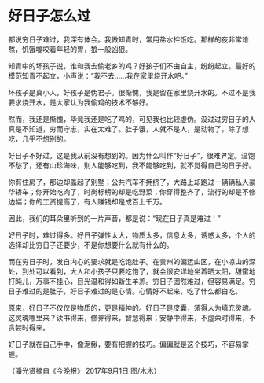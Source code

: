# 好日子怎么过

都说穷日子难过，我深有体会。我做知青时，常用盐水拌饭吃。那样的夜非常难熬，饥饿噬咬着年轻的胃，狼一般凶狠。 

知青中的坏孩子说，谁和我去偷老乡的鸡？好孩子们不由自主，纷纷起立。最好的模范知青不起立，小声说：“我不去……我在家里烧开水吧。” 

坏孩子是真小人，好孩子是伪君子。很惭愧，我是留在家里烧开水的。不过不是我要求烧开水，是大家认为我偷鸡的技术不够好。 

然而，我还是惭愧，毕竟我还是吃了鸡的，可见我也比较虚伪。没过过穷日子的人真是不知道，穷而守志，实在太难了。肚子饿，人就不是人，是动物了。除了想吃，几乎不想别的。 

好日子不好过，这是我从前没有想到的。因为什么叫作“好日子”，很难界定。温饱不愁了，还有山珍海味，别人能够吃到，我不能够吃到，就不觉得自己的日子好。 

你有住房了，那边却盖起了别墅；公共汽车不拥挤了，大路上却跑过一辆辆私人豪华轿车；你开始吃肉了，时尚标榜的却是吃野菜；你穿得整齐了，流行的却是不修边幅；你的工资提高了，有人赚钱却是成百上千万。 

因此，我们的耳朵里听到的一片声音，都是说：“现在日子真是难过！” 

好日子时，难过得多。好日子弹性太大，物质太多，信息太多，诱惑太多，个人的选择却比穷日子还要少，不是你想要什么就有什么的。 

而在穷日子时，发自内心的要求就是吃饱肚子。在贵州的偏远山区，在小凉山的深处，到处可以看到，大人和小孩子只要吃饱了，就会很安详地坐着晒太阳，甜蜜地打盹儿，万事不挂心，目光温和得如新生羊羔。穷日子固然难过，但容易满足。穷日子难过的是肚子，好日子难过的是心情。心情好不起来，吃了什么都白吃。 

原来，好日子不仅仅是物质的，更是精神的。好日子是皮囊，須得人为填充灵魂。这灵魂哪里来？读书得来，修养得来，智慧得来；安静中得来，不虚荣时得来，不贪婪时得来。 

好日子就在自己手中，像泥鳅，要有把握的技巧。偏偏就是这个技巧，不容易掌握。 

（潘光贤摘自《今晚报》 2017年9月1日 图/木木）